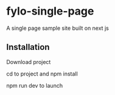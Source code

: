 # fylo-single-page
A single page sample site built on next js


## Installation
Download project

cd to project and npm install

npm run dev to launch
